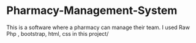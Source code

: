 # Pharmacy-Management-System
This is a software where a pharmacy can manage their team. I used Raw Php , bootstrap, html, css in this project/
